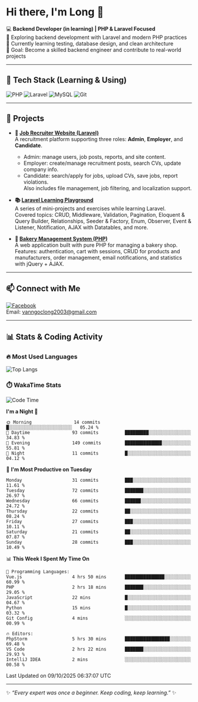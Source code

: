 # Hi there, I'm Long 👋

💻 **Backend Developer (in learning) | PHP & Laravel Focused**  
🚀 Exploring backend development with Laravel and modern PHP practices  
🌱 Currently learning testing, database design, and clean architecture  
🎯 Goal: Become a skilled backend engineer and contribute to real-world projects  

---

## 🔧 Tech Stack (Learning & Using)
![PHP](https://img.shields.io/badge/PHP-777BB4?style=for-the-badge&logo=php&logoColor=white)
![Laravel](https://img.shields.io/badge/Laravel-FF2D20?style=for-the-badge&logo=laravel&logoColor=white)
![MySQL](https://img.shields.io/badge/MySQL-005C84?style=for-the-badge&logo=mysql&logoColor=white)
![Git](https://img.shields.io/badge/Git-F05032?style=for-the-badge&logo=git&logoColor=white)

---

## 🚀 Projects

- **💼 [Job Recruiter Website (Laravel)](https://github.com/ngoclong712/web_moi_gioi_viec_lam)**  
  A recruitment platform supporting three roles: **Admin**, **Employer**, and **Candidate**.  
  - Admin: manage users, job posts, reports, and site content.  
  - Employer: create/manage recruitment posts, search CVs, update company info.  
  - Candidate: search/apply for jobs, upload CVs, save jobs, report violations.  
  Also includes file management, job filtering, and localization support.

- **📚 [Laravel Learning Playground](https://github.com/ngoclong712/web_laravel)**  
  A series of mini-projects and exercises while learning Laravel.  
  Covered topics: CRUD, Middleware, Validation, Pagination, Eloquent & Query Builder, Relationships, Seeder & Factory, Enum, Observer, Event & Listener, Notification, AJAX with Datatables, and more.  

- **🍞 [Bakery Management System (PHP)](https://github.com/ngoclong712/Bakery_Management_System)**  
  A web application built with pure PHP for managing a bakery shop.  
  Features: authentication, cart with sessions, CRUD for products and manufacturers, order management, email notifications, and statistics with jQuery + AJAX.    

---

## 📫 Connect with Me
[![Facebook](https://img.shields.io/badge/Facebook-1877F2?style=for-the-badge&logo=facebook&logoColor=white)](https://facebook.com/vanngoclong712)    
Email: vanngoclong2003@gmail.com

---

## 📊 Stats & Coding Activity

### 🔥 Most Used Languages
![Top Langs](https://github-readme-stats.vercel.app/api/top-langs/?username=ngoclong712&layout=compact&theme=radical)

### ⏱️ WakaTime Stats
<!--START_SECTION:waka-->
![Code Time](http://img.shields.io/badge/Code%20Time-62%20hrs%2041%20mins-blue)

**I'm a Night 🦉** 

```text
🌞 Morning                14 commits          █░░░░░░░░░░░░░░░░░░░░░░░░   05.24 % 
🌆 Daytime                93 commits          █████████░░░░░░░░░░░░░░░░   34.83 % 
🌃 Evening                149 commits         ██████████████░░░░░░░░░░░   55.81 % 
🌙 Night                  11 commits          █░░░░░░░░░░░░░░░░░░░░░░░░   04.12 % 
```
📅 **I'm Most Productive on Tuesday** 

```text
Monday                   31 commits          ███░░░░░░░░░░░░░░░░░░░░░░   11.61 % 
Tuesday                  72 commits          ███████░░░░░░░░░░░░░░░░░░   26.97 % 
Wednesday                66 commits          ██████░░░░░░░░░░░░░░░░░░░   24.72 % 
Thursday                 22 commits          ██░░░░░░░░░░░░░░░░░░░░░░░   08.24 % 
Friday                   27 commits          ███░░░░░░░░░░░░░░░░░░░░░░   10.11 % 
Saturday                 21 commits          ██░░░░░░░░░░░░░░░░░░░░░░░   07.87 % 
Sunday                   28 commits          ███░░░░░░░░░░░░░░░░░░░░░░   10.49 % 
```


📊 **This Week I Spent My Time On** 

```text
💬 Programming Languages: 
Vue.js                   4 hrs 50 mins       ███████████████░░░░░░░░░░   60.99 % 
PHP                      2 hrs 18 mins       ███████░░░░░░░░░░░░░░░░░░   29.05 % 
JavaScript               22 mins             █░░░░░░░░░░░░░░░░░░░░░░░░   04.67 % 
Python                   15 mins             █░░░░░░░░░░░░░░░░░░░░░░░░   03.32 % 
Git Config               4 mins              ░░░░░░░░░░░░░░░░░░░░░░░░░   00.99 % 

🔥 Editors: 
PhpStorm                 5 hrs 30 mins       █████████████████░░░░░░░░   69.48 % 
VS Code                  2 hrs 22 mins       ███████░░░░░░░░░░░░░░░░░░   29.93 % 
IntelliJ IDEA            2 mins              ░░░░░░░░░░░░░░░░░░░░░░░░░   00.58 % 
```


 Last Updated on 09/10/2025 06:37:07 UTC
<!--END_SECTION:waka-->


---

✨ *“Every expert was once a beginner. Keep coding, keep learning.”* ✨
<!--
**ngoclong712/ngoclong712** is a ✨ _special_ ✨ repository because its `README.md` (this file) appears on your GitHub profile.

Here are some ideas to get you started:

![Long's GitHub stats](https://github-readme-stats.vercel.app/api?username=ngoclong712&show_icons=true&theme=radical)  
- 🔭 I’m currently working on ...
- 🌱 I’m currently learning ...
- 👯 I’m looking to collaborate on ...
- 🤔 I’m looking for help with ...
- 💬 Ask me about ...
- 📫 How to reach me: ...
- 😄 Pronouns: ...
- ⚡ Fun fact: ...
-->
